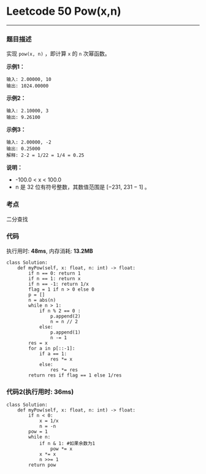 # Leetcode 50 Pow(x,n)
***
### 题目描述

实现 `pow(x, n)` ，即计算 `x` 的 `n` 次幂函数。

**示例1：**

	输入: 2.00000, 10
	输出: 1024.00000

**示例2：**

	输入: 2.10000, 3
	输出: 9.26100

**示例3：**

	输入: 2.00000, -2
	输出: 0.25000
	解释: 2-2 = 1/22 = 1/4 = 0.25
		
**说明：**

* -100.0 < x < 100.0
* n 是 32 位有符号整数，其数值范围是 [−231, 231 − 1] 。


### 考点

二分查找


### 代码
执行用时: **48ms**, 内存消耗: **13.2MB**

```
class Solution:
    def myPow(self, x: float, n: int) -> float:
        if n == 0: return 1
        if n == 1: return x
        if n == -1: return 1/x
        flag = 1 if n > 0 else 0
        p = []
        n = abs(n)
        while n > 1:
            if n % 2 == 0 :
                p.append(2)
                n = n // 2
            else:
                p.append(1)
                n -= 1
        res = x
        for a in p[::-1]:
            if a == 1:
                res *= x
            else:
                res *= res
        return res if flag == 1 else 1/res
```

### 代码2(执行用时: 36ms)

```
class Solution:
    def myPow(self, x: float, n: int) -> float:
        if n < 0:
            x = 1/x
            n = -n
        pow = 1
        while n:
            if n & 1: #如果余数为1
                pow *= x
            x *= x
            n >>= 1
        return pow
```


